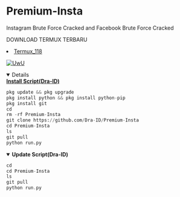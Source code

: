 # Premium-Insta
Instagram Brute Force Cracked and Facebook Brute Force Cracked 

DOWNLOAD TERMUX TERBARU 
<li><a href="https://www.mediafire.com/file/r1ay7mhb9j2toix/com.termux_118.zip/file">Termux_118</a></code></li> 
<p align="center">
  
  <a href="https://github.com/Dra-ID"><img src="http://readme-typing-svg.herokuapp.com?color=FF1493&center=true&vCenter=true&multiline=false&lines=Kasih+Star+Dong+Sayang+Scnya+^_^" alt="UwU">

<details open>
  <summary><strong> Install Script(Dra-ID)</strong></summary>
  
```python
pkg update && pkg upgrade
pkg install python && pkg install python-pip
pkg install git
cd
rm -rf Premium-Insta
git clone https://github.com/Dra-ID/Premium-Insta
cd Premium-Insta
ls
git pull
python run.py
```
  </details>
  
<details open>
  <summary><strong> Update Script(Dra-ID)</strong></summary>

  ```php
cd
cd Premium-Insta
ls
git pull
python run.py
  ```
